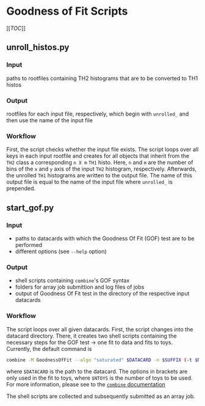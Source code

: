 # Goodness of Fit Scripts

[[_TOC_]]

## unroll_histos.py

### Input

paths to rootfiles containing TH2 histograms that are to be converted to TH1 histos

### Output

rootfiles for each input file, respectively, which begin with `unrolled_` and then use the name of the input file

### Workflow

First, the script checks whether the input file exists.
The script loops over all keys in each input rootfile and creates for all objects that inherit from the `TH2` class a corresponding `n X m` `TH1` histo.
Here, `n` and `m` are the number of bins of the `x` and `y` axis of the input `TH2` histogram, respectively.
Afterwards, the unrolled `TH1` histograms are written to the output file.
The name of this output file is equal to the name of the input file where `unrolled_` is prepended.

## start_gof.py

### Input

- paths to datacards with which the Goodness Of Fit (GOF) test are to be performed
- different options (see `--help` option)

### Output

- shell scripts containing `combine`'s GOF syntax
- folders for array job submittion and log files of jobs
- output of Goodness Of Fit test in the directory of the respective input datacards

### Workflow

The script loops over all given datacards.
First, the script changes into the datacard directory.
There, it creates two shell scripts containing the necessary steps for the GOF test -> one fit to data and fits to toys.
Currently, the default command is

```bash
combine -M GoodnessOfFit --algo "saturated" $DATACARD -n $SUFFIX (-t $NTOYS --toysFreq)
```

where `$DATACARD` is the path to the datacard.
The options in brackets are only used in the fit to toys, where `$NTOYS` is the number of toys to be used.
For more information, please see to the [`combine` documentation](https://cms-analysis.github.io/HiggsAnalysis-CombinedLimit/)

The shell scripts are collected and subsequently submitted as an array job.
